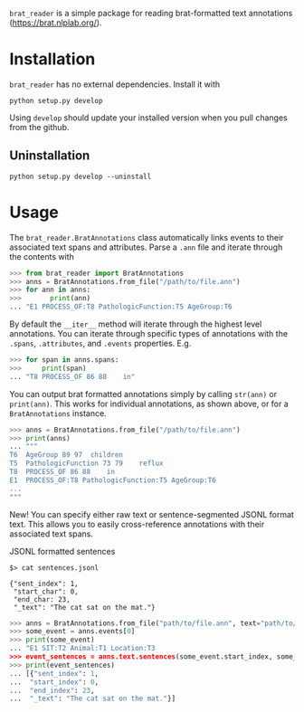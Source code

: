 `brat_reader` is a simple package for reading brat-formatted text annotations (https://brat.nlplab.org/).

# Installation
`brat_reader` has no external dependencies. Install it with

```
python setup.py develop
```

Using `develop` should update your installed version when you pull changes from the github.


## Uninstallation

```
python setup.py develop --uninstall
```

# Usage

The `brat_reader.BratAnnotations` class automatically links events to their associated text spans and attributes.
Parse a `.ann` file and iterate through the contents with

```python
>>> from brat_reader import BratAnnotations
>>> anns = BratAnnotations.from_file("/path/to/file.ann")
>>> for ann in anns:
>>> 	  print(ann)
... "E1	PROCESS_OF:T8 PathologicFunction:T5 AgeGroup:T6
```

By default the `__iter__` method will iterate through the highest level annotations.
You can iterate through specific types of annotations with the `.spans`, `.attributes`, and `.events` properties. E.g.

```python
>>> for span in anns.spans:
>>>     print(span)
... "T8	PROCESS_OF 86 88	in"
```

You can output brat formatted annotations simply by calling `str(ann)` or `print(ann)`. This works for individual annotations,
as shown above, or for a `BratAnnotations` instance.

```python
>>> anns = BratAnnotations.from_file("/path/to/file.ann")
>>> print(anns)
... """
T6	AgeGroup 89 97	children
T5	PathologicFunction 73 79	reflux
T8	PROCESS_OF 86 88	in
E1	PROCESS_OF:T8 PathologicFunction:T5 AgeGroup:T6
...
"""
```

New! You can specify either raw text or sentence-segmented JSONL format text.
This allows you to easily cross-reference annotations with their associated text spans.

JSONL formatted sentences
```
$> cat sentences.jsonl

{"sent_index": 1,
 "start_char": 0,
 "end_char: 23,
 "_text": "The cat sat on the mat."}
```

```python
>>> anns = BratAnnotations.from_file("path/to/file.ann", text="path/to/sentences.jsonl")
>>> some_event = anns.events[0]
>>> print(some_event)
... "E1	SIT:T2 Animal:T1 Location:T3
>>> event_sentences = anns.text.sentences(some_event.start_index, some_event.end_index, window=0)
>>> print(event_sentences)
... [{"sent_index": 1,
...  "start_index": 0,
...  "end_index": 23,
...  "_text": "The cat sat on the mat."}]
```
